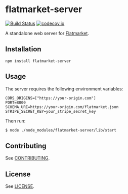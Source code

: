 # flatmarket-server

[![Build Status](https://circleci.com/gh/christophercliff/flatmarket-server.svg?style=shield)](https://circleci.com/gh/christophercliff/flatmarket-server)
[![codecov.io](http://codecov.io/github/christophercliff/flatmarket-server/coverage.svg?branch=master)](http://codecov.io/github/christophercliff/flatmarket-server?branch=master)

A standalone web server for [Flatmarket](https://github.com/christophercliff/flatmarket).

## Installation

```
npm install flatmarket-server
```

## Usage

The server requires the following environment variables:

```
CORS_ORIGINS=["https://your-origin.com"]
PORT=8000
SCHEMA_URI=https://your-origin.com/flatmarket.json
STRIPE_SECRET_KEY=your_stripe_secret_key
```

Then run:

```sh
$ node ./node_modules/flatmarket-server/lib/start
```

## Contributing

See [CONTRIBUTING](https://github.com/christophercliff/flatmarket/blob/master/CONTRIBUTING.md).

## License

See [LICENSE](https://github.com/christophercliff/flatmarket/blob/master/LICENSE.md).
